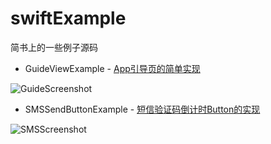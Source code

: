# swiftExample
简书上的一些例子源码

* GuideViewExample - [App引导页的简单实现](http://www.jianshu.com/p/024dd2d6e6e6)

![GuideScreenshot](https://github.com/GuiminChu/JianshuExample/blob/master/GuideViewExample/GuideScreenshot.gif)

* SMSSendButtonExample - [短信验证码倒计时Button的实现](http://www.jianshu.com/p/0915c5497d22)

![SMSScreenshot](https://github.com/GuiminChu/JianshuExample/blob/master/SMSSendButtonExample/SMSScreenshot.gif)

